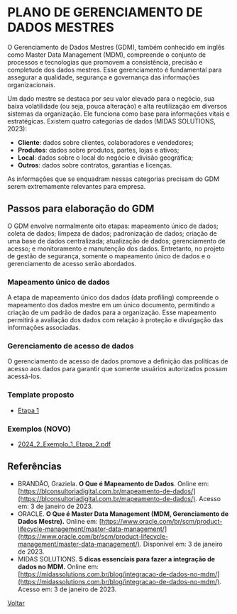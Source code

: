 # PLANO DE GERENCIAMENTO DE DADOS MESTRES
O Gerenciamento de Dados Mestres (GDM), também conhecido em inglês como Master Data Management (MDM), compreende o conjunto de processos e tecnologias que promovem a consistência, precisão e completude dos dados mestres. Esse gerenciamento é fundamental para assegurar a qualidade, segurança e governança das informações organizacionais.

Um dado mestre se destaca por seu valor elevado para o negócio, sua baixa volatilidade (ou seja, pouca alteração) e alta reutilização em diversos sistemas da organização. Ele funciona como base para informações vitais e estratégicas. Existem quatro categorias de dados (MIDAS SOLUTIONS, 2023):

* **Cliente**: dados sobre clientes, colaboradores e vendedores;
* **Produtos**: dados sobre produtos, partes, lojas e ativos;
* **Local**: dados sobre o local do negócio e divisão geográfica;
* **Outros**: dados sobre contratos, garantias e licenças.

As informações que se enquadram nessas categorias precisam do GDM serem extremamente relevantes para empresa.

## Passos para elaboração do GDM
O GDM envolve normalmente oito etapas: mapeamento único de dados; coleta de dados; limpeza de dados; padronização de dados; criação de uma base de dados centralizada; atualização de dados; gerenciamento de acesso; e monitoramento e manutenção dos dados. Entretanto, no projeto de gestão de segurança, somente o mapeamento único de dados e o gerenciamento de acesso serão abordados.

### Mapeamento único de dados
A etapa de mapeamento único dos dados (data profiling) compreende o mapeamento dos dados mestre em um único documento, permitindo a criação de um padrão de dados para a organização. Esse mapeamento permitirá a avaliação dos dados com relação à proteção e divulgação das informações associadas.

### Gerenciamento de acesso de dados
O gerenciamento de acesso de dados promove a definição das políticas de acesso aos dados para garantir que somente usuários autorizados possam acessá-los.

### Template proposto
* [Etapa 1](./Templates/Etapa-1.docx)

### Exemplos (NOVO)
* [2024_2_Exemplo_1_Etapa_2.pdf](./Exemplos/2024_2_Exemplo_1_Etapa_1.pdf)

## Referências

* BRANDÃO, Graziela. **O Que é Mapeamento de Dados**. Online em: [https://blconsultoriadigital.com.br/mapeamento-de-dados/](https://blconsultoriadigital.com.br/mapeamento-de-dados/). Acesso em: 3 de janeiro de 2023.
* ORACLE. **O Que é Master Data Management (MDM, Gerenciamento de Dados Mestre).** Online em: [https://www.oracle.com/br/scm/product-lifecycle-management/master-data-management/](https://www.oracle.com/br/scm/product-lifecycle-management/master-data-management/). Disponível em: 3 de janeiro de 2023.
* MIDAS SOLUTIONS. **5 dicas essenciais para fazer a integração de dados no MDM.** Online em: [https://midassolutions.com.br/blog/integracao-de-dados-no-mdm/](https://midassolutions.com.br/blog/integracao-de-dados-no-mdm/). Acesso em: 3 de janeiro de 2023.

[Voltar](README.md)

